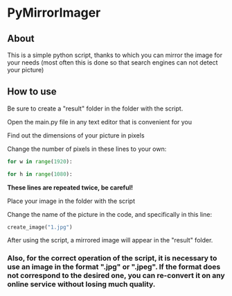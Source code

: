 # PyMirrorImager

## About

This is a simple python script, thanks to which you can mirror the image for your needs (most often this is done so that search engines can not detect your picture)

## How to use

Be sure to create a "result" folder in the folder with the script.

Open the main.py file in any text editor that is convenient for you

Find out the dimensions of your picture in pixels

Change the number of pixels in these lines to your own:

```python
for w in range(1920):
```

```python
for h in range(1080):
```

**These lines are repeated twice, be careful!**

Place your image in the folder with the script

Change the name of the picture in the code, and specifically in this line:

```python
create_image("1.jpg")
```

After using the script, a mirrored image will appear in the "result" folder.

### **Also, for the correct operation of the script, it is necessary to use an image in the format ".jpg" or ".jpeg". If the format does not correspond to the desired one, you can re-convert it on any online service without losing much quality.**

